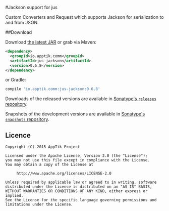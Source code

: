 #Jackson support for jus

Custom Converters and Request which supports Jackson for serialization to and from JSON.

##Download

Download [the latest JAR][mvn] or grab via Maven:
```xml
<dependency>
  <groupId>io.apptik.comm</groupId>
  <artifactId>jus-jackson</artifactId>
  <version>0.6.8</version>
</dependency>
```
or Gradle:
```groovy
compile 'io.apptik.comm:jus-jackson:0.6.8'
```

Downloads of the released versions are available in [Sonatype's `releases` repository][release].

Snapshots of the development versions are available in [Sonatype's `snapshots` repository][snap].


## Licence

    Copyright (C) 2015 AppTik Project

    Licensed under the Apache License, Version 2.0 (the "License");
    you may not use this file except in compliance with the License.
    You may obtain a copy of the License at

         http://www.apache.org/licenses/LICENSE-2.0

    Unless required by applicable law or agreed to in writing, software
    distributed under the License is distributed on an "AS IS" BASIS,
    WITHOUT WARRANTIES OR CONDITIONS OF ANY KIND, either express or implied.
    See the License for the specific language governing permissions and
    limitations under the License.

 [mvn]: https://search.maven.org/remote_content?g=io.apptik.comm&a=jus-jackson&v=LATEST
 [release]: https://oss.sonatype.org/content/repositories/releases/io/apptik/comm/jus-jackson
 [snap]: https://oss.sonatype.org/content/repositories/snapshots/io/apptik/comm/jus-jackson
